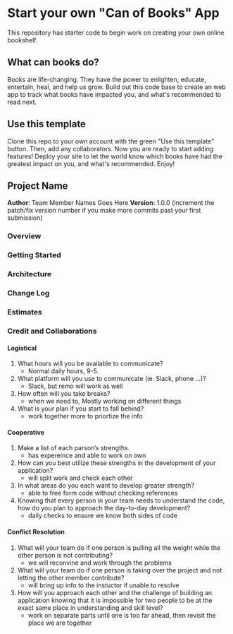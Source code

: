 # Start your own "Can of Books" App

This repository has starter code to begin work on creating your own online bookshelf.

## What can books do?

Books are life-changing. They have the power to enlighten, educate, entertain, heal, and help us grow. Build out this code base to create an web app to track what books have impacted you, and what's recommended to read next.

## Use this template

Clone this repo to your own account with the green "Use this template" button. Then, add any collaborators. Now you are ready to start adding features! Deploy your site to let the world know which books have had the greatest impact on you, and what's recommended. Enjoy!

## Project Name

**Author**: Team Member Names Goes Here
**Version**: 1.0.0 (increment the patch/fix version number if you make more commits past your first submission)

### Overview
<!-- Provide a high level overview of what this application is and why you are building it, beyond the fact that it's an assignment for this class. (i.e. What's your problem domain?) -->

### Getting Started
<!-- What are the steps that a user must take in order to build this app on their own machine and get it running? -->

### Architecture
<!-- Provide a detailed description of the application design. What technologies (languages, libraries, etc) you're using, and any other relevant design information. -->

### Change Log
<!-- Use this area to document the iterative changes made to your application as each feature is successfully implemented. Use time stamps. Here's an example:

01-01-2001 4:59pm - Application now has a fully-functional express server, with a GET route for the location resource. -->

### Estimates
<!-- See below -->

### Credit and Collaborations
<!-- Give credit (and a link) to other people or resources that helped you build this application. -->




<!-- Name of feature: 
Estimate of time needed to complete: 
Start time: 
Finish time: 
Actual time needed to complete:  -->

#### Logistical

1. What hours will you be available to communicate?
    * Normal daily hours, 9-5.
2. What platform will you use to communicate (ie. Slack, phone …)?
    * Slack, but remo will work as well
3. How often will you take breaks?
    * when we need to, Mostly working on different things
4. What is your plan if you start to fall behind?
    * work together more to priortize the info

#### Cooperative

1. Make a list of each parson’s strengths.
    * has expereince and able to work on own
2. How can you best utilize these strengths in the development of your application?
    * will split work and check each other
3. In what areas do you each want to develop greater strength?
    * able to free form code without checking references
4. Knowing that every person in your team needs to understand the code, how do you plan to approach the day-to-day development?
    * daily checks to ensure we know both sides of code

#### Conflict Resolution

1. What will your team do if one person is pulling all the weight while the other person is not contributing?
    * we will reconvine and work through the problems
2. What will your team do if one person is taking over the project and not letting the other member contribute?
    * will bring up info to the instuctor if unable to resolve
3. How will you approach each other and the challenge of building an application knowing that it is impossible for two people to be at the exact same place in understanding and skill level?
    * work on separate parts until one is too far ahead, then revisit the place we are together
